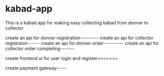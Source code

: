 # kabad-app
This is a kabad app for making easy collecting kabad from donner to collector

create an api for donner registration---------
create an api for collector registraion------
create an api for donner order----------
create an api for collector order completing-------

create frontend ui for user login and register=======


create payment gateway-----


